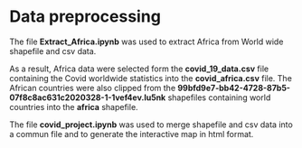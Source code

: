 # Data preprocessing

The file **Extract_Africa.ipynb** was used to extract Africa from World wide shapefile and csv data.

As a result, Africa data were selected form the **covid_19_data.csv** file containing the Covid worldwide statistics into the **covid_africa.csv** file. 
The African countries were also clipped from the **99bfd9e7-bb42-4728-87b5-07f8c8ac631c2020328-1-1vef4ev.lu5nk** shapefiles containing world countries into the **africa** shapefile.

The file **covid_project.ipynb** was used to merge shapefile and csv data into a commun file and to generate the interactive map in html format.
